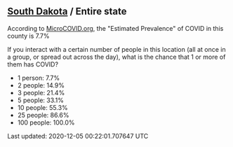 
## [South Dakota](/united-states/south-dakota) / Entire state

According to [MicroCOVID.org](http://microcovid.org),
the "Estimated Prevalence" of COVID in this county is 7.7%

If you interact with a certain number of people in this location
(all at once in a group, or spread out across the day), what is the chance that
1 or more of them has COVID?

- 1 person: 7.7%
- 2 people: 14.9%
- 3 people: 21.4%
- 5 people: 33.1%
- 10 people: 55.3%
- 25 people: 86.6%
- 100 people: 100.0%

Last updated: 2020-12-05 00:22:01.707647 UTC
